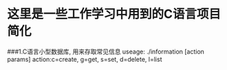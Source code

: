 # 这里是一些工作学习中用到的C语言项目简化

###1.C语言小型数据库, 用来存取常见信息
useage: ./information <dbfile> <action> [action params]
        action:c=create, g=get, s=set, d=delete, l=list
